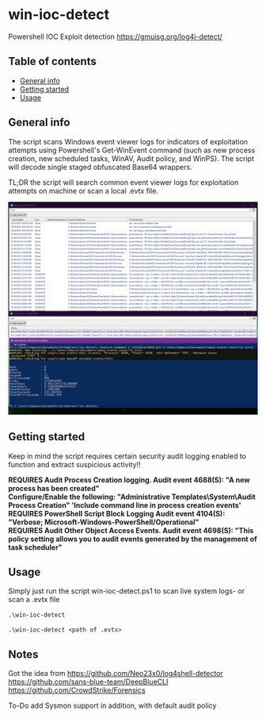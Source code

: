 # win-ioc-detect
Powershell IOC Exploit detection
https://gmuisg.org/log4j-detect/
## Table of contents
* [General info](#general-info)
* [Getting started](#getting-started)
* [Usage](#usage)

## General info
The script scans Windows event viewer logs for indicators of exploitation attempts using Powershell's Get-WinEvent command (such as new process creation, new scheduled tasks, WinAV, Audit policy, and WinPS). The script will decode single staged obfuscated Base64 wrappers. 

TL;DR the script will search common event viewer logs for exploitation attempts on machine or scan a local .evtx file.

![snip1](https://github.com/jake-k-38/win-ioc-detect/blob/main/images/screenshot_2.PNG?raw=true)
	
## Getting started
Keep in mind the script requires certain security audit logging enabled to function and extract suspicious activity!!<br />

<b>REQUIRES Audit Process Creation logging. Audit event 4688(S): "A new process has been created"<br />
Configure/Enable the following: "Administrative Templates\System\Audit Process Creation" 'Include command line in process creation events'<br />
REQUIRES PowerShell Script Block Logging Audit event 4104(S): "Verbose; Microsoft-Windows-PowerShell/Operational"<br />
REQUIRES Audit Other Object Access Events. Audit event 4698(S): "This policy setting allows you to audit events generated by the management of task scheduler"</b><br />

## Usage
Simply just run the script win-ioc-detect.ps1 to scan live system logs- or scan a .evtx file

```
.\win-ioc-detect
```
```
.\win-ioc-detect <path of .evtx>
```
## Notes

Got the idea from https://github.com/Neo23x0/log4shell-detector
https://github.com/sans-blue-team/DeepBlueCLI
https://github.com/CrowdStrike/Forensics

To-Do add Sysmon support in addition, with default audit policy
